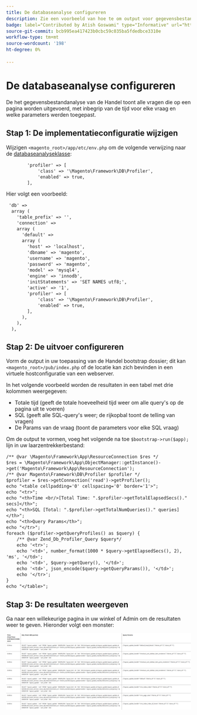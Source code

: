 ```yaml
---
title: De databaseanalyse configureren
description: Zie een voorbeeld van hoe te om output voor gegevensbestand te vormen profiler.
badge: label="Contributed by Atish Goswami" type="Informative" url="https://github.com/atishgoswami" tooltip="Atish Goswami"
source-git-commit: bcb995ea417423b0cbc59c035ba5fdedbce3310e
workflow-type: tm+mt
source-wordcount: '198'
ht-degree: 0%

---
```



# De databaseanalyse configureren

De het gegevensbestandanalyse van de Handel toont alle vragen die op een pagina worden uitgevoerd, met inbegrip van de tijd voor elke vraag en welke parameters werden toegepast.

## Stap 1: De implementatieconfiguratie wijzigen

Wijzigen `<magento_root>/app/etc/env.php` om de volgende verwijzing naar de [databaseanalyseklasse](https://github.com/magento/magento2/tree/2.4/lib/internal/Magento/Framework/DB/Profiler.php):

```php?start_inline=1
        'profiler' => [
            'class' => '\Magento\Framework\DB\Profiler',
            'enabled' => true,
        ],
```

Hier volgt een voorbeeld:

```php?start_inline=1
 'db' =>
  array (
    'table_prefix' => '',
    'connection' =>
    array (
      'default' =>
      array (
        'host' => 'localhost',
        'dbname' => 'magento',
        'username' => 'magento',
        'password' => 'magento',
        'model' => 'mysql4',
        'engine' => 'innodb',
        'initStatements' => 'SET NAMES utf8;',
        'active' => '1',
        'profiler' => [
            'class' => '\Magento\Framework\DB\Profiler',
            'enabled' => true,
        ],
      ),
    ),
  ),
```

## Stap 2: De uitvoer configureren

Vorm de output in uw toepassing van de Handel bootstrap dossier; dit kan `<magento_root>/pub/index.php` of de locatie kan zich bevinden in een virtuele hostconfiguratie van een webserver.

In het volgende voorbeeld worden de resultaten in een tabel met drie kolommen weergegeven:

- Totale tijd (geeft de totale hoeveelheid tijd weer om alle query&#39;s op de pagina uit te voeren)
- SQL (geeft alle SQL-query&#39;s weer; de rijkopbal toont de telling van vragen)
- De Params van de vraag (toont de parameters voor elke SQL vraag)

Om de output te vormen, voeg het volgende na toe `$bootstrap->run($app);` lijn in uw laarzentrekkerbestand:

```php?start_inline=1
/** @var \Magento\Framework\App\ResourceConnection $res */
$res = \Magento\Framework\App\ObjectManager::getInstance()->get('Magento\Framework\App\ResourceConnection');
/** @var Magento\Framework\DB\Profiler $profiler */
$profiler = $res->getConnection('read')->getProfiler();
echo "<table cellpadding='0' cellspacing='0' border='1'>";
echo "<tr>";
echo "<th>Time <br/>[Total Time: ".$profiler->getTotalElapsedSecs()." secs]</th>";
echo "<th>SQL [Total: ".$profiler->getTotalNumQueries()." queries]</th>";
echo "<th>Query Params</th>";
echo "</tr>";
foreach ($profiler->getQueryProfiles() as $query) {
    /** @var Zend_Db_Profiler_Query $query*/
    echo '<tr>';
    echo '<td>', number_format(1000 * $query->getElapsedSecs(), 2), 'ms', '</td>';
    echo '<td>', $query->getQuery(), '</td>';
    echo '<td>', json_encode($query->getQueryParams()), '</td>';
    echo '</tr>';
}
echo "</table>";
```

## Stap 3: De resultaten weergeven

Ga naar een willekeurige pagina in uw winkel of Admin om de resultaten weer te geven. Hieronder volgt een monster:

![Voorbeeld van databaseanalyseresultaten](../../assets/configuration/db-profiler-results.png)
